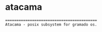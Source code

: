 # atacama


    =========================================
    Atacama - posix subsystem for gramado os.
